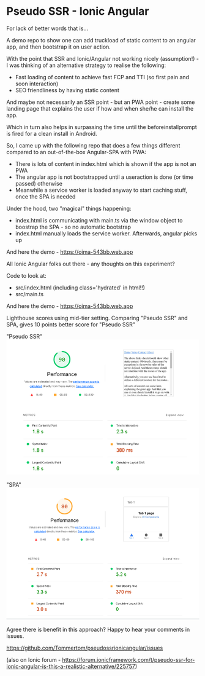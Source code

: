 # Pseudo SSR - Ionic Angular
For lack of better words that is...

A demo repo to show one can add truckload of static content to an angular app, and then bootstrap it on user action.

With the point that SSR and Ionic/Angular not working nicely (assumption!) - I was thinking of an alternative strategy to realise the following:
* Fast loading of content to achieve fast FCP and TTI (so first pain and soon interaction)
* SEO friendliness by having static content

And maybe not necessarily an SSR point - but an PWA point  - create some landing page that explains the user if how and when she/he can install the app.

Which in turn also helps in surpassing the time until the beforeinstallprompt is fired for a clean install in Android.

So, I came up with the following repo that does a few things different compared to an out-of-the-box Angular-SPA with PWA:

* There is lots of content in index.html which is shown if the app is not an PWA
* The angular app is not bootstrapped until a useraction is done (or time passed) otherwise
* Meanwhile a service worker is loaded anyway to start caching stuff, once the SPA is needed

Under the hood, two "magical" things happening:
* index.html is communicating with main.ts via the window object to boostrap the SPA - so no automatic bootstrap
* index.html manually loads the service worker. Afterwards, angular picks up

And here the demo - https://oima-543bb.web.app

All Ionic Angular folks out there - any thoughts on this experiment?

Code to look at:
- src/index.html (including class='hydrated' in html!!)
- src/main.ts

And here the demo - https://oima-543bb.web.app

Lighthouse scores using mid-tier setting. Comparing "Pseudo SSR" and SPA, gives 10 points better score for "Pseudo SSR"

"Pseudo SSR"
![Pseudo SSR](https://github.com/Tommertom/pseudossrionicangular/raw/main/src/assets/mid-tier-pseudo-ssr.png)

"SPA"
![SPA](https://github.com/Tommertom/pseudossrionicangular/raw/main/src/assets/mid-tier-SPA.png)


Agree there is benefit in this approach? Happy to hear your comments in issues.

https://github.com/Tommertom/pseudossrionicangular/issues

(also on Ionic forum - https://forum.ionicframework.com/t/pseudo-ssr-for-ionic-angular-is-this-a-realistic-alternative/225757)

